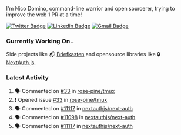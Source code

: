 
I'm Nico Domino, command-line warrior and open sourcerer, trying to improve the web 1 PR at a time!

[![Twitter Badge](https://img.shields.io/badge/-@ndom91-1ca0f1?style=flat-square&labelColor=1ca0f1&logo=twitter&logoColor=white&link=https://twitter.com/ndom91)](https://twitter.com/ndom91) [![Linkedin Badge](https://img.shields.io/badge/-ndom91-blue?style=flat-square&logo=Linkedin&logoColor=white&link=https://www.linkedin.com/in/ndom91/)](https://www.linkedin.com/in/ndom91/) [![Gmail Badge](https://img.shields.io/badge/-yo@ndo.dev-c14438?style=flat-square&logo=mail.ru&logoColor=white&link=mailto:yo@ndo.dev)](mailto:yo@ndo.dev)

### Currently Working On..

Side projects like 📬 [Briefkasten](https://briefkastenhq.com) and opensource libraries like 🔒 [NextAuth.js](https://github.com/nextauthjs/next-auth).

<!--START_SECTION_PROFILE_VIEWS:readme-info-->
<!--END_SECTION_PROFILE_VIEWS:readme-info-->

<!--START_SECTION_DAILY_COMMIT:readme-info-->
<!--END_SECTION_DAILY_COMMIT:readme-info-->

<!--START_SECTION_WEEKLY_COMMIT:readme-info-->
<!--END_SECTION_WEEKLY_COMMIT:readme-info-->

### Latest Activity

<!--START_SECTION:activity-->
1. 🗣 Commented on [#33](https://github.com/rose-pine/tmux/issues/33#issuecomment-2170426380) in [rose-pine/tmux](https://github.com/rose-pine/tmux)
2. ❗ Opened issue [#33](https://github.com/rose-pine/tmux/issues/33) in [rose-pine/tmux](https://github.com/rose-pine/tmux)
3. 🗣 Commented on [#11117](https://github.com/nextauthjs/next-auth/pull/11117#issuecomment-2166090832) in [nextauthjs/next-auth](https://github.com/nextauthjs/next-auth)
4. 🗣 Commented on [#11098](https://github.com/nextauthjs/next-auth/pull/11098#issuecomment-2164735946) in [nextauthjs/next-auth](https://github.com/nextauthjs/next-auth)
5. 🗣 Commented on [#11117](https://github.com/nextauthjs/next-auth/pull/11117#issuecomment-2164732064) in [nextauthjs/next-auth](https://github.com/nextauthjs/next-auth)
<!--END_SECTION:activity-->
